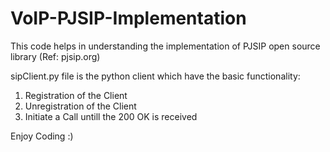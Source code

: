 # VoIP-PJSIP-Implementation

This code helps in understanding the implementation of PJSIP open source library (Ref: pjsip.org)

sipClient.py file is the python client which have the basic functionality:
1. Registration of the Client 
2. Unregistration of the Client
3. Initiate a Call untill the 200 OK is received



Enjoy Coding :) 
